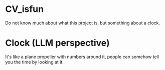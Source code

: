 # CV_isfun

Do not know much about what this project is, but something about a clock.

# Clock (LLM perspective)
It's like a plane propeller with numbers around it, people can somehow tell you the time by looking at it. 
